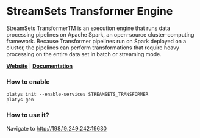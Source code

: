 # StreamSets Transformer Engine

StreamSets TransformerTM is an execution engine that runs data processing pipelines on Apache Spark, an open-source cluster-computing framework. Because Transformer pipelines run on Spark deployed on a cluster, the pipelines can perform transformations that require heavy processing on the entire data set in batch or streaming mode. 

**[Website](https://streamsets.com/products/dataops-platform/transformer-etl-engine/)** | **[Documentation](https://docs.streamsets.com/portal/transformer/latest/help/index.html)**

### How to enable

```
platys init --enable-services STREAMSETS_TRANSFORMER
platys gen
```

### How to use it?

Navigate to <http://198.19.249.242:19630>

